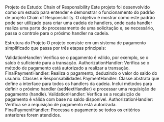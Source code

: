 Projeto de Estudo: Chain of Responsibility
Este projeto foi desenvolvido como um estudo para entender e demonstrar o funcionamento do padrão de projeto Chain of Responsibility. O objetivo é mostrar como este padrão pode ser utilizado para criar uma cadeia de handlers, onde cada handler realiza uma parte do processamento de uma solicitação e, se necessário, passa o controle para o próximo handler na cadeia.

Estrutura do Projeto
O projeto consiste em um sistema de pagamento simplificado que passa por três etapas principais:

ValidationHandler: Verifica se o pagamento é válido, por exemplo, se o saldo é suficiente para a transação.
AuthorizationHandler: Verifica se o método de pagamento está autorizado a realizar a transação.
FinalPaymentHandler: Realiza o pagamento, deduzindo o valor do saldo do usuário.
Classes e Responsabilidades
PaymentHandler: Classe abstrata que define a interface para todos os handlers da cadeia. Inclui métodos para definir o próximo handler (setNextHandler) e processar uma requisição de pagamento (handle).
ValidationHandler: Verifica se a requisição de pagamento é válida com base no saldo disponível.
AuthorizationHandler: Verifica se a requisição de pagamento está autorizada.
FinalPaymentHandler: Processa o pagamento se todos os critérios anteriores forem atendidos.

